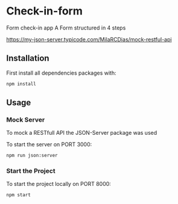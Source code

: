 # Check-in-form

Form check-in app
A Form structured in 4 steps

https://my-json-server.typicode.com/MilaRCDias/mock-restful-api

## Installation

First install all dependencies packages with:

```bash
npm install
```


## Usage

### Mock Server

To mock a RESTfull API the JSON-Server package was used

To start the server on PORT 3000:

```bash
npm run json:server
```


### Start the Project

To start the project locally on PORT 8000:

```bash
npm start
```
